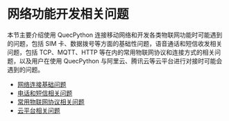 # 网络功能开发相关问题

本节主要介绍使用 QuecPython 连接移动网络和开发各类物联网功能时可能遇到的问题，包括 SIM 卡、数据拨号等方面的基础性问题，语音通话和短信收发相关问题，包括 TCP、MQTT、HTTP 等在内的常用物联网协议和连接方式的相关问题，以及用户在使用 QuecPython 与阿里云、腾讯云等云平台进行对接时可能会遇到的问题。

- [网络连接基础问题](./basics.md)
- [电话和短信相关问题](./voicecall-and-sms.md)
- [常用物联网协议相关问题](./connections.md)
- [云平台相关问题](./cloud-platforms.md)
